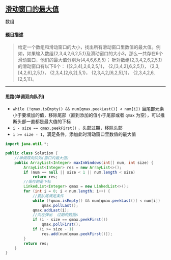 ## [滑动窗口的最大值](https://www.nowcoder.com/practice/1624bc35a45c42c0bc17d17fa0cba788)

<code style="color: var(--vscode-textPreformat-foreground); font-family: Menlo, Monaco, Consolas, &quot;Droid Sans Mono&quot;, &quot;Courier New&quot;, monospace, &quot;Droid Sans Fallback&quot;; font-size: 14px; line-height: 19px;">数组</code>

#### 题目描述

> 给定一个数组和滑动窗口的大小，找出所有滑动窗口里数值的最大值。例如，如果输入数组{2,3,4,2,6,2,5,1}及滑动窗口的大小3，那么一共存在6个滑动窗口，他们的最大值分别为{4,4,6,6,6,5}； 针对数组{2,3,4,2,6,2,5,1}的滑动窗口有以下6个： {[2,3,4],2,6,2,5,1}， {2,[3,4,2],6,2,5,1}， {2,3,[4,2,6],2,5,1}， {2,3,4,[2,6,2],5,1}， {2,3,4,2,[6,2,5],1}， {2,3,4,2,6,[2,5,1]}。

---

#### 思路(单调双向队列)
* `while (!qmax.isEmpty() && num[qmax.peekLast()] < num[i])` 当尾部元素小于要填加的值，移除尾部（直到添加的值小于尾部或者 `qmax` 为空），可以推断头部一直都是最大值的下标
* `i - size == qmax.peekFirst()` ，头部过期，移除头部
* `i >= size - 1`，满足条件，添加此时滑动窗口里数值的最大值

```java
import java.util.*;

public class Solution {
    //单调双向队列(窗口内最大值)
    public ArrayList<Integer> maxInWindows(int[] num, int size) {
        ArrayList<Integer> res = new ArrayList<>();
        if (num == null || size < 1 || num.length < size)
            return res;
        //保存的是下标
        LinkedList<Integer> qmax = new LinkedList<>();
        for (int i = 0; i < num.length; i++) {
            //要队尾满足条件
            while (!qmax.isEmpty() && num[qmax.peekLast()] < num[i])
                qmax.pollLast();
            qmax.addLast(i);
            //向左弹出  过期的数据s
            if (i - size == qmax.peekFirst())
                qmax.pollFirst();
            if (i >= size - 1)
                res.add(num[qmax.peekFirst()]);
        }
        return res;
    }
}
```